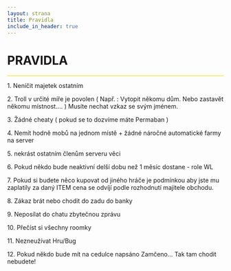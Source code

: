 ```yaml
---
layout: strana
title: Pravidla
include_in_header: true
---
```

   
<h1 class="text-center"><i class="fas fa-book"></i> PRAVIDLA</h1>
<hr style="background-color: gold;">
<div class="text-center">
    <p>1. Neníčit majetek ostatním</p>
    <p>2. Troll v určité míře je povolen ( Např. : Vytopit někomu dům. Nebo zastavět někomu místnost.... ) Musíte nechat vzkaz se svým jménem.</p>
    <p>3. Žádné cheaty ( pokud se to dozvíme máte Permaban )</p>
    <p>4. Nemít hodně mobů na jednom místě + žádné náročné automatické farmy na server</p>
    <p>5. nekrást ostatním členům serveru věci</p>
    <p>6. Pokud někdo bude neaktivní delší dobu než 1 měsíc dostane - role WL</p>
    <p>7. Pokud si budete něco kupovat od jiného hráče je podmínkou aby jste mu zaplatily za daný ITEM cena se odvíjí podle rozhodnutí majitele obchodu.</p>
    <p>8. Zákaz brát nebo chodit do zadu do banky</p>
    <p>9. Neposílat do chatu zbytečnou zprávu</p>
    <p>10. Přečíst si všechny roomky</p>
    <p>11. Nezneužívat Hru/Bug</p>
    <p>12. Pokud někdo bude mít na cedulce napsáno Zamčeno... Tak tam chodit nebudete!</p>
</div>